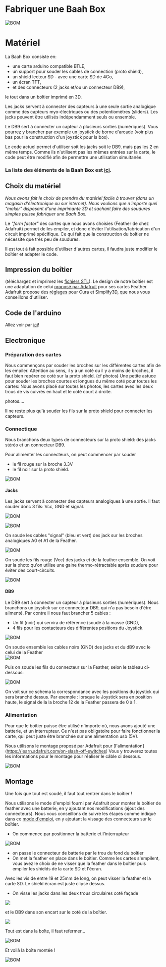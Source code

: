 
# Fabriquer une Baah Box

![BOM](../img/BOM_BaahBoxV2.jpg)



# Matériel
La Baah Box consiste en:
* une carte arduino compatible BTLE,
* un support pour souder les cables de connection (proto shield),
* un shield lecteur SD - avec une carte SD de 4Go, 
* un écran TFT, 
* et des connecteurs (2 jacks et/ou un connecteur DB9), 

le tout dans un boîtier imprimé en 3D.

Les jacks servent à connecter des capteurs à une seule sortie analogique comme des capteurs myo-électriques ou des potentiomètres (sliders). Les jacks peuvent être utilisés indépendamment seuls ou ensemble.

Le DB9 sert à connecter un capteur à plusieurs sorties (numériques). Vous pourrez y brancher par exemple un joystick de borne d'arcade (voir plus bas pour la construction d'un joystick pour la box).

Le code actuel permet d'utiliser soit les jacks soit le DB9, mais pas les 2 en même temps. Comme ils n'utilisent pas les mêmes entrées sur la carte, le code peut être modifié afin de permettre une utilisation simultanée.

### La liste des éléments de la Baah Box est [ici](BaahBoxBoM_fr.md).



## Choix du matériel


*Nous avons fait le choix de prendre du matériel facile à trouver (dans un magasin d'électronique ou sur internet). Nous voulions que n'importe quel "maker" disposant d'une imprimante 3D et sachant faire des soudures simples puisse fabriquer une Baah Box.*

Le *"form factor"* des cartes que nous avons choisies (Feather de chez Adafruit) permet de les empiler, et donc d'éviter l'utilisation/fabrication d'un circuit imprimé spécifique. Ce qui fait que la construction du boîtier ne nécessite que très peu de soudures.

Il est tout à fait possible d'utiliser d'autres cartes, il faudra juste modifier le boîtier et adapter le code.  



## Impression du boîtier
(téléchargez et imprimez les [fichiers STL](../Hardware/BaahBox/)).
Le design de notre boîtier est une adaptation de celui [proposé par Adafruit](https://learn.adafruit.com/3d-printed-case-for-adafruit-feather)  pour ses cartes Feather.
Adafruit propose des [réglages](https://learn.adafruit.com/3d-printed-case-for-adafruit-feather/3d-printing) pour Cura et Simplify3D, que nous vous conseillons d'utiliser.


## Code de l'arduino

Allez voir par [ici](../../project/README.md)!

## Electronique

### Préparation des cartes 
Nous commençons par souder les broches sur les différentes cartes afin de les empiler.
Attention au sens, il y a un coté ou il y a moins de broches, il faut bien repérer 
ce coté sur la proto shield. (cf photos)
Une petite astuce pour souder les broches courtes et longues du même coté pour toutes les cartes: Nous avons placé sur toutes les photos, les cartes avec les deux trous de vis cuivrés en haut et le coté court à droite.


photos....

Il ne reste plus qu'à souder les fils sur la proto shield pour connecter les capteurs.

### Connectique


Nous branchons deux types de connecteurs sur la proto shield:
des jacks stéréo et un connecteur DB9.


Pour alimenter les connecteurs, on peut commencer par souder
* le fil rouge sur la broche 3.3V
* le fil noir sur la proto shield.


![BOM](../img/Feather_PowerCables.jpg)


#### Jacks
Les jacks servent à connecter des capteurs analogiques à une sortie.
Il faut souder donc 3 fils: Vcc, GND et signal.

![BOM](../img/JACK_Herve_400x300.jpg)

![BOM](../img/Jack.jpg)

On soude les cables "signal"  (bleu et vert) des jack sur les broches analogiques A0 et A1 de la Feather.

![BOM](../img/Feather_JackConnection.jpg)



On soude les fils rouge (Vcc) des jacks et de la feather ensemble.
On voit sur la photo qu'on utilise une gaine thermo-rétractable après soudure pour éviter des court-circuits.

![BOM](../img/Feather_JackPowerConnection.jpg)





#### DB9
Le DB9 sert à connecter un capteur à plusieurs sorties (numériques). Nous branchons un joystick sur ce connecteur DB9, qui n'a pas besoin d'être alimenté.
Par contre il nous faut brancher 5 cables :
* Un fil (noir) qui servira de référence (soudé à la masse (GND),
* 4 fils pour les contacteurs des différentes positions du Joystick.


![BOM](../img/DB9.jpg)



On soude ensemble les cables noirs (GND) des jacks et du dB9 avec le celui de la Feather  
![BOM](../img/Feather_Jack_And_DB9_GroundConnection.jpg)



Puis on soude les fils du connecteur sur la Feather, selon le tableau ci-dessous:

![BOM](../img/Tableau_DB9_Feather_Joystick_herve_400x300.jpg)

On voit sur ce schema la correspondance avec les positions du joystick qui sera branché dessus.
Par exemple : lorsque le Joystick sera en position haute, le signal de la la broche 12 de la Feather passera de 0 à 1.


### Alimentation
Pour que le boîtier puisse être utilisé n'importe où, nous avons ajouté une batterie, et un interrupteur.
Ce n'est pas obligatoire pour faire fonctionner la carte, qui peut juste être branchée sur une alimentation usb (5V).

Nous utilisons le montage proposé par Adafruit pour [l'alimentation] (https://learn.adafruit.com/on-slash-off-switches)
Vous y trouverez toutes les informations pour le montage pour réaliser le câble ci dessous.

![BOM](../img/SwitchConnection.jpg)


## Montage

Une fois que tout est soudé, il faut tout rentrer dans le boîtier !

Nous utilisons le mode d'emploi fourni par Adafruit pour monter le boîtier de feather avec une batterie, en y ajoutant nos modifications (ajout des connecteurs).
Nous vous conseillons de suivre les étapes comme indiqué dans ce [mode d'emploi](https://learn.adafruit.com/3d-printed-case-for-adafruit-feather/assembly), en y ajoutant la vissage des connecteurs sur le boîtier.

- On commence par positionner la batterie et l'interrupteur

![BOM](../img/BatteryAndSwitchInBox.jpg)

- on passe le connecteur de batterie par le trou du fond du boîtier
- On met la feather en place dans le boitier.
Comme les cartes s'empilent, vous avez le choix de ne visser que la feather dans le boîtier puis empiler les shields de la carte SD et l'écran.

Avec les vis de entre 19 et 25mm  de long, on peut visser la feather et la carte SD.
Le shield écran est juste clipsé dessus.

- On visse les jacks dans les deux trous circulaires coté façade

![](../img/jacks_holes_small.jpg)

 et le DB9 dans son encart sur le coté de la boîtier.

 ![](../img/DB9_hole_small.jpg)

Tout est dans la boîte, il faut refermer...

![BOM](../img/boite_montee_2part.jpg)

Et voilà la boîte montée !

![BOM](../img/boitier_fini_small.jpg)

